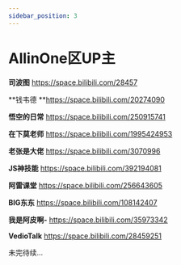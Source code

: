 ```yaml
---
sidebar_position: 3
---
```

# AllinOne区UP主

**司波图** https://space.bilibili.com/28457

**钱韦德 **https://space.bilibili.com/20274090

**悟空的日常** https://space.bilibili.com/250915741

**在下莫老师** https://space.bilibili.com/1995424953

**老张是大佬** https://space.bilibili.com/3070996

**JS神技能** https://space.bilibili.com/392194081

**阿雷课堂** https://space.bilibili.com/256643605

**BIG东东** https://space.bilibili.com/108142407

**我是阿皮啊-** https://space.bilibili.com/35973342

**VedioTalk** https://space.bilibili.com/28459251

未完待续...
